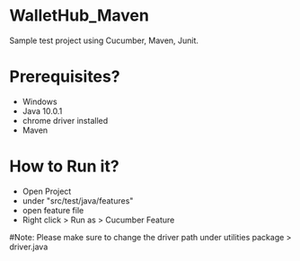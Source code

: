 # WalletHub_Maven

Sample test project using Cucumber, Maven, Junit.

# Prerequisites?
* Windows
* Java 10.0.1
* chrome driver installed
* Maven

# How to Run it?
* Open Project
* under "src/test/java/features"
* open feature file
* Right click > Run as > Cucumber Feature

#Note:
Please make sure to change the driver path under utilities package > driver.java
